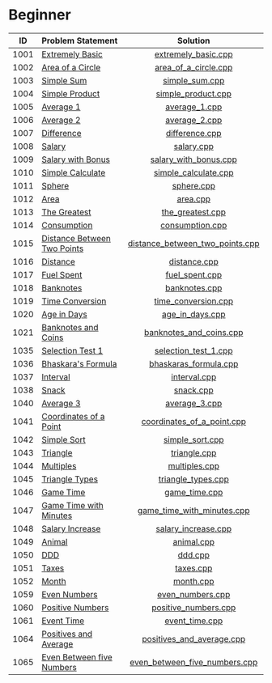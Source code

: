 # Beginner

|  ID  |        Problem Statement        |              Solution               |
|:----:|:--------------------------------|:-----------------------------------:|
| 1001 | [Extremely Basic][]             | [extremely_basic.cpp][]             |
| 1002 | [Area of a Circle][]            | [area_of_a_circle.cpp][]            |
| 1003 | [Simple Sum][]                  | [simple_sum.cpp][]                  |
| 1004 | [Simple Product][]              | [simple_product.cpp][]              |
| 1005 | [Average 1][]                   | [average_1.cpp][]                   |
| 1006 | [Average 2][]                   | [average_2.cpp][]                   |
| 1007 | [Difference][]                  | [difference.cpp][]                  |
| 1008 | [Salary][]                      | [salary.cpp][]                      |
| 1009 | [Salary with Bonus][]           | [salary_with_bonus.cpp][]           |
| 1010 | [Simple Calculate][]            | [simple_calculate.cpp][]            |
| 1011 | [Sphere][]                      | [sphere.cpp][]                      |
| 1012 | [Area][]                        | [area.cpp][]                        |
| 1013 | [The Greatest][]                | [the_greatest.cpp][]                |
| 1014 | [Consumption][]                 | [consumption.cpp][]                 |
| 1015 | [Distance Between Two Points][] | [distance_between_two_points.cpp][] |
| 1016 | [Distance][]                    | [distance.cpp][]                    |
| 1017 | [Fuel Spent][]                  | [fuel_spent.cpp][]                  |
| 1018 | [Banknotes][]                   | [banknotes.cpp][]                   |
| 1019 | [Time Conversion][]             | [time_conversion.cpp][]             |
| 1020 | [Age in Days][]                 | [age_in_days.cpp][]                 |
| 1021 | [Banknotes and Coins][]         | [banknotes_and_coins.cpp][]         |
| 1035 | [Selection Test 1][]            | [selection_test_1.cpp][]            |
| 1036 | [Bhaskara's Formula][]          | [bhaskaras_formula.cpp][]           |
| 1037 | [Interval][]                    | [interval.cpp][]                    |
| 1038 | [Snack][]                       | [snack.cpp][]                       |
| 1040 | [Average 3][]                   | [average_3.cpp][]                   |
| 1041 | [Coordinates of a Point][]      | [coordinates_of_a_point.cpp][]      |
| 1042 | [Simple Sort][]                 | [simple_sort.cpp][]                 |
| 1043 | [Triangle][]                    | [triangle.cpp][]                    |
| 1044 | [Multiples][]                   | [multiples.cpp][]                   |
| 1045 | [Triangle Types][]              | [triangle_types.cpp][]              |
| 1046 | [Game Time][]                   | [game_time.cpp][]                   |
| 1047 | [Game Time with Minutes][]      | [game_time_with_minutes.cpp][]      |
| 1048 | [Salary Increase][]             | [salary_increase.cpp][]             |
| 1049 | [Animal][]                      | [animal.cpp][]                      |
| 1050 | [DDD][]                         | [ddd.cpp][]                         |
| 1051 | [Taxes][]                       | [taxes.cpp][]                       |
| 1052 | [Month][]                       | [month.cpp][]                       |
| 1059 | [Even Numbers][]                | [even_numbers.cpp][]                |
| 1060 | [Positive Numbers][]            | [positive_numbers.cpp][]            |
| 1061 | [Event Time][]                  | [event_time.cpp][]                  |
| 1064 | [Positives and Average][]       | [positives_and_average.cpp][]       |
| 1065 | [Even Between five Numbers][]   | [even_between_five_numbers.cpp][]   |

[Extremely Basic]:             https://www.urionlinejudge.com.br/judge/en/problems/view/1001
[Area of a Circle]:            https://www.urionlinejudge.com.br/judge/en/problems/view/1002
[Simple Sum]:                  https://www.urionlinejudge.com.br/judge/en/problems/view/1003
[Simple Product]:              https://www.urionlinejudge.com.br/judge/en/problems/view/1004
[Average 1]:                   https://www.urionlinejudge.com.br/judge/en/problems/view/1005
[Average 2]:                   https://www.urionlinejudge.com.br/judge/en/problems/view/1006
[Difference]:                  https://www.urionlinejudge.com.br/judge/en/problems/view/1007
[Salary]:                      https://www.urionlinejudge.com.br/judge/en/problems/view/1008
[Salary with Bonus]:           https://www.urionlinejudge.com.br/judge/en/problems/view/1009
[Simple Calculate]:            https://www.urionlinejudge.com.br/judge/en/problems/view/1010
[Sphere]:                      https://www.urionlinejudge.com.br/judge/en/problems/view/1011
[Area]:                        https://www.urionlinejudge.com.br/judge/en/problems/view/1012
[The Greatest]:                https://www.urionlinejudge.com.br/judge/en/problems/view/1013
[Consumption]:                 https://www.urionlinejudge.com.br/judge/en/problems/view/1014
[Distance Between Two Points]: https://www.urionlinejudge.com.br/judge/en/problems/view/1015
[Distance]:                    https://www.urionlinejudge.com.br/judge/en/problems/view/1016
[Fuel Spent]:                  https://www.urionlinejudge.com.br/judge/en/problems/view/1017
[Banknotes]:                   https://www.urionlinejudge.com.br/judge/en/problems/view/1018
[Time Conversion]:             https://www.urionlinejudge.com.br/judge/en/problems/view/1019
[Age in Days]:                 https://www.urionlinejudge.com.br/judge/en/problems/view/1020
[Banknotes and Coins]:         https://www.urionlinejudge.com.br/judge/en/problems/view/1021
[Selection Test 1]:            https://www.urionlinejudge.com.br/judge/en/problems/view/1035
[Bhaskara's Formula]:          https://www.urionlinejudge.com.br/judge/en/problems/view/1036
[Interval]:                    https://www.urionlinejudge.com.br/judge/en/problems/view/1037
[Snack]:                       https://www.urionlinejudge.com.br/judge/en/problems/view/1038
[Average 3]:                   https://www.urionlinejudge.com.br/judge/en/problems/view/1040
[Coordinates of a Point]:      https://www.urionlinejudge.com.br/judge/en/problems/view/1041
[Simple Sort]:                 https://www.urionlinejudge.com.br/judge/en/problems/view/1042
[Triangle]:                    https://www.urionlinejudge.com.br/judge/en/problems/view/1043
[Multiples]:                   https://www.urionlinejudge.com.br/judge/en/problems/view/1044
[Triangle Types]:              https://www.urionlinejudge.com.br/judge/en/problems/view/1045
[Game Time]:                   https://www.urionlinejudge.com.br/judge/en/problems/view/1046
[Game Time with Minutes]:      https://www.urionlinejudge.com.br/judge/en/problems/view/1047
[Salary Increase]:             https://www.urionlinejudge.com.br/judge/en/problems/view/1048
[Animal]:                      https://www.urionlinejudge.com.br/judge/en/problems/view/1049
[DDD]:                         https://www.urionlinejudge.com.br/judge/en/problems/view/1050
[Taxes]:                       https://www.urionlinejudge.com.br/judge/en/problems/view/1051
[Month]:                       https://www.urionlinejudge.com.br/judge/en/problems/view/1052
[Even Numbers]:                https://www.urionlinejudge.com.br/judge/en/problems/view/1059
[Positive Numbers]:            https://www.urionlinejudge.com.br/judge/en/problems/view/1060
[Event Time]:                  https://www.urionlinejudge.com.br/judge/en/problems/view/1061
[Positives and Average]:       https://www.urionlinejudge.com.br/judge/en/problems/view/1064
[Even Between five Numbers]:   https://www.urionlinejudge.com.br/judge/en/problems/view/1065

[extremely_basic.cpp]:             extremely_basic.cpp
[area_of_a_circle.cpp]:            area_of_a_circle.cpp
[simple_sum.cpp]:                  simple_sum.cpp
[simple_product.cpp]:              simple_product.cpp
[average_1.cpp]:                   average_1.cpp
[average_2.cpp]:                   average_2.cpp
[difference.cpp]:                  difference.cpp
[salary.cpp]:                      salary.cpp
[salary_with_bonus.cpp]:           salary_with_bonus.cpp
[simple_calculate.cpp]:            simple_calculate.cpp
[sphere.cpp]:                      sphere.cpp
[area.cpp]:                        area.cpp
[the_greatest.cpp]:                the_greatest.cpp
[consumption.cpp]:                 consumption.cpp
[distance_between_two_points.cpp]: distance_between_two_points.cpp
[distance.cpp]:                    distance.cpp
[fuel_spent.cpp]:                  fuel_spent.cpp
[banknotes.cpp]:                   banknotes.cpp
[time_conversion.cpp]:             time_conversion.cpp
[age_in_days.cpp]:                 age_in_days.cpp
[banknotes_and_coins.cpp]:         banknotes_and_coins.cpp
[selection_test_1.cpp]:            selection_test_1.cpp
[bhaskaras_formula.cpp]:           bhaskaras_formula.cpp
[interval.cpp]:                    interval.cpp
[snack.cpp]:                       snack.cpp
[average_3.cpp]:                   average_3.cpp
[coordinates_of_a_point.cpp]:      coordinates_of_a_point.cpp
[simple_sort.cpp]:                 simple_sort.cpp
[triangle.cpp]:                    triangle.cpp
[multiples.cpp]:                   multiples.cpp
[triangle_types.cpp]:              triangle_types.cpp
[game_time.cpp]:                   game_time.cpp
[game_time_with_minutes.cpp]:      game_time_with_minutes.cpp
[salary_increase.cpp]:             salary_increase.cpp
[animal.cpp]:                      animal.cpp
[ddd.cpp]:                         ddd.cpp
[taxes.cpp]:                       taxes.cpp
[month.cpp]:                       month.cpp
[even_numbers.cpp]:                even_numbers.cpp
[positive_numbers.cpp]:            positive_numbers.cpp
[event_time.cpp]:                  event_time.cpp
[positives_and_average.cpp]:       positive_and_average.cpp
[even_between_five_numbers.cpp]:   even_between_five_numbers.cpp
